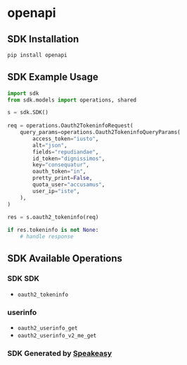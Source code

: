 # openapi

<!-- Start SDK Installation -->
## SDK Installation

```bash
pip install openapi
```
<!-- End SDK Installation -->

## SDK Example Usage
<!-- Start SDK Example Usage -->
```python
import sdk
from sdk.models import operations, shared

s = sdk.SDK()
    
req = operations.Oauth2TokeninfoRequest(
    query_params=operations.Oauth2TokeninfoQueryParams(
        access_token="iusto",
        alt="json",
        fields="repudiandae",
        id_token="dignissimos",
        key="consequatur",
        oauth_token="in",
        pretty_print=False,
        quota_user="accusamus",
        user_ip="iste",
    ),
)
    
res = s.oauth2_tokeninfo(req)

if res.tokeninfo is not None:
    # handle response
```
<!-- End SDK Example Usage -->

<!-- Start SDK Available Operations -->
## SDK Available Operations

### SDK SDK

* `oauth2_tokeninfo`

### userinfo

* `oauth2_userinfo_get`
* `oauth2_userinfo_v2_me_get`

<!-- End SDK Available Operations -->

### SDK Generated by [Speakeasy](https://docs.speakeasyapi.dev/docs/using-speakeasy/client-sdks)

